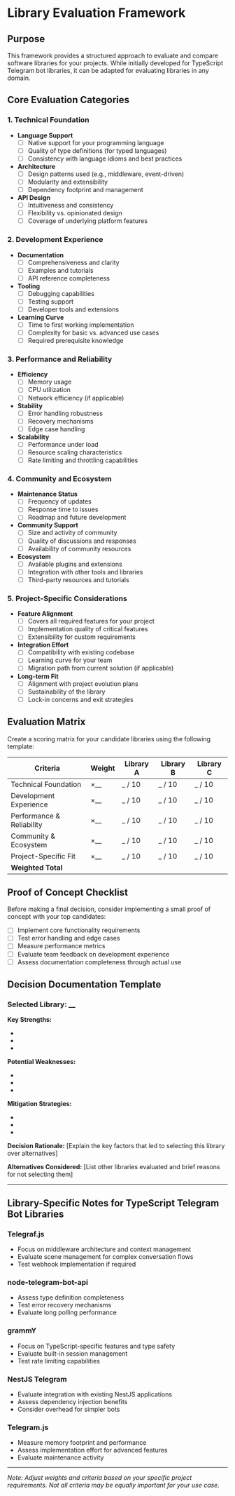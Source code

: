 # Library Evaluation Framework

## Purpose

This framework provides a structured approach to evaluate and compare software libraries for your projects. While initially developed for TypeScript Telegram bot libraries, it can be adapted for evaluating libraries in any domain.

## Core Evaluation Categories

### 1. Technical Foundation

- **Language Support**
  - [ ] Native support for your programming language
  - [ ] Quality of type definitions (for typed languages)
  - [ ] Consistency with language idioms and best practices
- **Architecture**
  - [ ] Design patterns used (e.g., middleware, event-driven)
  - [ ] Modularity and extensibility
  - [ ] Dependency footprint and management
- **API Design**
  - [ ] Intuitiveness and consistency
  - [ ] Flexibility vs. opinionated design
  - [ ] Coverage of underlying platform features

### 2. Development Experience

- **Documentation**
  - [ ] Comprehensiveness and clarity
  - [ ] Examples and tutorials
  - [ ] API reference completeness
- **Tooling**
  - [ ] Debugging capabilities
  - [ ] Testing support
  - [ ] Developer tools and extensions
- **Learning Curve**
  - [ ] Time to first working implementation
  - [ ] Complexity for basic vs. advanced use cases
  - [ ] Required prerequisite knowledge

### 3. Performance and Reliability

- **Efficiency**
  - [ ] Memory usage
  - [ ] CPU utilization
  - [ ] Network efficiency (if applicable)
- **Stability**
  - [ ] Error handling robustness
  - [ ] Recovery mechanisms
  - [ ] Edge case handling
- **Scalability**
  - [ ] Performance under load
  - [ ] Resource scaling characteristics
  - [ ] Rate limiting and throttling capabilities

### 4. Community and Ecosystem

- **Maintenance Status**
  - [ ] Frequency of updates
  - [ ] Response time to issues
  - [ ] Roadmap and future development
- **Community Support**
  - [ ] Size and activity of community
  - [ ] Quality of discussions and responses
  - [ ] Availability of community resources
- **Ecosystem**
  - [ ] Available plugins and extensions
  - [ ] Integration with other tools and libraries
  - [ ] Third-party resources and tutorials

### 5. Project-Specific Considerations

- **Feature Alignment**
  - [ ] Covers all required features for your project
  - [ ] Implementation quality of critical features
  - [ ] Extensibility for custom requirements
- **Integration Effort**
  - [ ] Compatibility with existing codebase
  - [ ] Learning curve for your team
  - [ ] Migration path from current solution (if applicable)
- **Long-term Fit**
  - [ ] Alignment with project evolution plans
  - [ ] Sustainability of the library
  - [ ] Lock-in concerns and exit strategies

## Evaluation Matrix

Create a scoring matrix for your candidate libraries using the following template:

| Criteria                  | Weight | Library A | Library B | Library C |
| ------------------------- | ------ | --------- | --------- | --------- |
| Technical Foundation      | ×\_\_  | \_ / 10   | \_ / 10   | \_ / 10   |
| Development Experience    | ×\_\_  | \_ / 10   | \_ / 10   | \_ / 10   |
| Performance & Reliability | ×\_\_  | \_ / 10   | \_ / 10   | \_ / 10   |
| Community & Ecosystem     | ×\_\_  | \_ / 10   | \_ / 10   | \_ / 10   |
| Project-Specific Fit      | ×\_\_  | \_ / 10   | \_ / 10   | \_ / 10   |
| **Weighted Total**        |        |           |           |           |

## Proof of Concept Checklist

Before making a final decision, consider implementing a small proof of concept with your top candidates:

- [ ] Implement core functionality requirements
- [ ] Test error handling and edge cases
- [ ] Measure performance metrics
- [ ] Evaluate team feedback on development experience
- [ ] Assess documentation completeness through actual use

## Decision Documentation Template

### Selected Library: ********\_\_********

**Key Strengths:**

-
-
-

**Potential Weaknesses:**

-
-
-

**Mitigation Strategies:**

-
-
-

**Decision Rationale:**
[Explain the key factors that led to selecting this library over alternatives]

**Alternatives Considered:**
[List other libraries evaluated and brief reasons for not selecting them]

---

## Library-Specific Notes for TypeScript Telegram Bot Libraries

### Telegraf.js

- Focus on middleware architecture and context management
- Evaluate scene management for complex conversation flows
- Test webhook implementation if required

### node-telegram-bot-api

- Assess type definition completeness
- Test error recovery mechanisms
- Evaluate long polling performance

### grammY

- Focus on TypeScript-specific features and type safety
- Evaluate built-in session management
- Test rate limiting capabilities

### NestJS Telegram

- Evaluate integration with existing NestJS applications
- Assess dependency injection benefits
- Consider overhead for simpler bots

### Telegram.js

- Measure memory footprint and performance
- Assess implementation effort for advanced features
- Evaluate maintenance activity

---

_Note: Adjust weights and criteria based on your specific project requirements. Not all criteria may be equally important for your use case._
